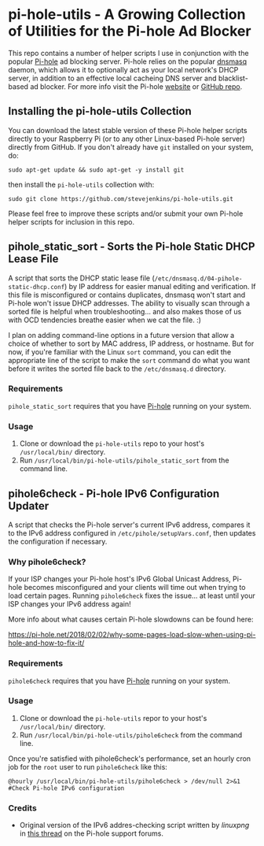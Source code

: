 # pi-hole-utils - A Growing Collection of Utilities for the Pi-hole Ad Blocker
This repo contains a number of helper scripts I use in conjunction with the popular [Pi-hole](https://pi-hole.net/) ad blocking server. Pi-hole relies on the popular [dnsmasq](http://www.thekelleys.org.uk/dnsmasq/doc.html) daemon, which allows it to optionally act as your local network's DHCP server, in addition to an effective local cacheing DNS server and blacklist-based ad blocker. For more info visit the Pi-hole [website](https://pi-hole.net/) or [GitHub repo](https://github.com/pi-hole/pi-hole).

## Installing the pi-hole-utils Collection
You can download the latest stable version of these Pi-hole helper scripts directly to your Raspberry Pi (or to any other Linux-based Pi-hole server) directly from GitHub. If you don't already have ```git``` installed on your system, do:

```sudo apt-get update && sudo apt-get -y install git```

then install the ```pi-hole-utils``` collection with:

```sudo git clone https://github.com/stevejenkins/pi-hole-utils.git```

Please feel free to improve these scripts and/or submit your own Pi-hole helper scripts for inclusion in this repo.

## pihole_static_sort - Sorts the Pi-hole Static DHCP Lease File
A script that sorts the DHCP static lease file (```/etc/dnsmasq.d/04-pihole-static-dhcp.conf```) by IP address for easier manual editing and verification. If this file is misconfigured or contains duplicates, dnsmasq won't start and Pi-hole won't issue DHCP addresses. The ability to visually scan through a sorted file is helpful when troubleshooting... and also makes those of us with OCD tendencies breathe easier when we cat the file. :)

I plan on adding command-line options in a future version that allow a choice of whether to sort by MAC address, IP address, or hostname. But for now, if you're familiar with the Linux ```sort``` command, you can edit the appropriate line of the script to make the ```sort``` command do what you want before it writes the sorted file back to the ```/etc/dnsmasq.d``` directory.

### Requirements
```pihole_static_sort``` requires that you have <a target="_blank" href="https://github.com/pi-hole/pi-hole">Pi-hole</a> running on your system.

### Usage
1. Clone or download the ```pi-hole-utils``` repo to your host's `/usr/local/bin/` directory.
2. Run ```/usr/local/bin/pi-hole-utils/pihole_static_sort``` from the command line.

## pihole6check - Pi-hole IPv6 Configuration Updater
A script that checks the Pi-hole server's current IPv6 address, compares it to the IPv6 address configured in ```/etc/pihole/setupVars.conf```, then updates the configuration if necessary.

### Why pihole6check?
If your ISP changes your Pi-hole host's IPv6 Global Unicast Address, Pi-hole becomes misconfigured and your clients will time out when trying to load certain pages. Running ```pihole6check``` fixes the issue... at least until your ISP changes your IPv6 address again!

More info about what causes certain Pi-hole slowdowns can be found here:

https://pi-hole.net/2018/02/02/why-some-pages-load-slow-when-using-pi-hole-and-how-to-fix-it/

### Requirements
```pihole6check``` requires that you have <a target="_blank" href="https://github.com/pi-hole/pi-hole">Pi-hole</a> running on your system.

### Usage
1. Clone or download the ```pi-hole-utils``` repor to your host's `/usr/local/bin/` directory.
2. Run ```/usr/local/bin/pi-hole-utils/pihole6check``` from the command line.

Once you're satisfied with pihole6check's performance, set an hourly cron job for the ```root``` user to run ```pihole6check``` like this:

    @hourly /usr/local/bin/pi-hole-utils/pihole6check > /dev/null 2>&1 #Check Pi-hole IPv6 configuration
    
### Credits
* Original version of the IPv6 addres-checking script written by *linuxpng* in <a target="_blank" href="https://discourse.pi-hole.net/t/some-websites-load-very-slow/1876/46">this thread</a> on the Pi-hole support forums.
